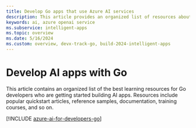 ```yaml
---
title: Develop Go apps that use Azure AI services
description: This article provides an organized list of resources about Azure AI scenarios for JavaScript developers, including documentation and code samples.
keywords: ai, azure openai service
ms.subservice: intelligent-apps
ms.topic: overview
ms.date: 5/16/2024
ms.custom: overview, devx-track-go, build-2024-intelligent-apps
---
```


# Develop AI apps with Go

This article contains an organized list of the best learning resources for Go developers who are getting started building AI apps. Resources include popular quickstart articles, reference samples, documentation, training courses, and so on.

[!INCLUDE [azure-ai-for-developers-go](../ai/includes/azure-ai-for-developers-go.md)]
